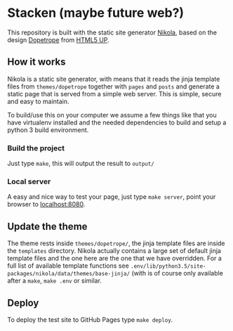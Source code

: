 # Stacken (maybe future web?)

This repository is built with the static site generator [Nikola](https://getnikola.com/),
based on the design [Dopetrope](https://html5up.net/dopetrope) from [HTML5 UP](https://html5up.net/).

## How it works

Nikola is a static site generator, with means that it reads the jinja template files from `themes/dopetrope` together with `pages` and `posts` and generate a static page that is served from a simple web server. This is simple, secure and easy to maintain.

To build/use this on your computer we assume a few things like that you have virtualenv installed and the needed dependencies to build and setup a python 3 build environment.

### Build the project

Just type `make`, this will output the result to `output/`

### Local server

A easy and nice way to test your page, just type `make server`, point your browser to [localhost:8080](http://localhost:8000).

## Update the theme

The theme rests inside `themes/dopetrope/`, the jinja template files are inside the `templates` directory. Nikola actually contains a large set of default jinja template files and the one here are the one that we have overridden. For a full list of available template functions see `.env/lib/python3.5/site-packages/nikola/data/themes/base-jinja/` (with is of course only available after a `make`, `make .env` or similar.

## Deploy

To deploy the test site to GitHub Pages type `make deploy`.

